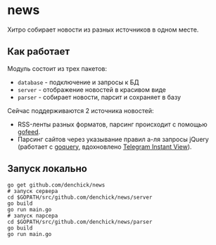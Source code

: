 # news

Хитро собирает новости из разных источников в одном месте.

## Как работает

Модуль состоит из трех пакетов:

- `database` - подключение и запросы к БД
- `server` - отображение новостей в красивом виде
- `parser` - собирает новости, парсит и сохраняет в базу

Сейчас поддерживаются 2 источника новостей:

- RSS-ленты разных форматов, парсинг происходит с помощью [gofeed](github.com/mmcdole/gofeed).
- Парсинг сайтов через указывание правил а-ля запросы jQuery (работает с [goquery](https://github.com/PuerkitoBio/goquery), вдохновлено [Telegram Instant View](https://instantview.telegram.org/)).

## Запуск локально

```
go get github.com/denchick/news
# запуск сервера
cd $GOPATH/src/github.com/denchick/news/server
go build
go run main.go
# запуск парсера
cd $GOPATH/src/github.com/denchick/news/parser
go build
go run main.go
```



